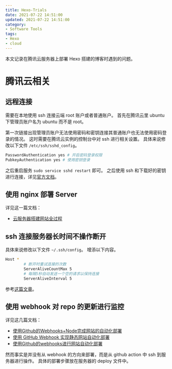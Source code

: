```yaml
---
title: Hexo-Trials
date: 2021-07-22 14:51:00
updated: 2021-07-22 14:51:00
category: 
- Software Tools
tags:
- Hexo
- cloud
---
```


本文记录在腾讯云服务器上部署 Hexo 搭建的博客时遇到的问题。

<!-- more -->

# 腾讯云相关

## 远程连接

需要在本地使用 ssh 连接云端 root 账户或者普通账户。
首先在腾讯云里 ubuntu 下管理员账户名为 ubuntu 而不是 root。

第一次链接出现管理员账户无法使用密码和密钥连接其普通账户也无法使用密码登录的情况。
这时需要在腾讯云实例的控制台中对 ssh 进行相关设置。
具体来说修改以下文件 `/etc/ssh/sshd_config`。

``` bash
PasswordAuthentication yes # 开启密码登录权限
PubkeyAuthentication yes # 使用密钥登录
```

之后重启服务 `sudo service sshd restart` 即可。
之后使用 ssh 和下载好的密钥进行连接，详见[官方文档](https://cloud.tencent.com/document/product/1207/44643#.E4.BD.BF.E7.94.A8.E5.AF.86.E9.92.A5.E7.99.BB.E5.BD.95)。

## 使用 nginx 部署 Server

详见这一篇文档：
- [云服务器搭建网站全过程](https://zhuanlan.zhihu.com/p/108720935)

## ssh 连接服务器长时间不操作断开

具体来说修改以下文件 `~/.ssh/config`。
增添以下内容。

```bash
Host *
        # 断开时重试连接的次数
        ServerAliveCountMax 5
        # 每隔5秒自动发送一个空的请求以保持连接
        ServerAliveInterval 5
```

参考[这篇文章](https://www.pkslow.com/archives/ssh-keep-alive)。

## 使用 webhook 对 repo 的更新进行监控

详见这几篇文档：
- [使用Github的Webhooks+Node完成网站的自动化部署](https://zhuanlan.zhihu.com/p/116136090)
- [使用 GitHub Webhook 实现静态网站自动化部署](https://jimmysong.io/blog/github-webhook-website-auto-deploy/)
- [使用Github的webhooks进行网站自动化部署](https://jelly.jd.com/article/6006b1025b6c6a01506c878a)

然而事实是并没有从 webhook 的方向来部署，而是从 github action 中 ssh 到服务器进行操作。
具体的部署步骤放在服务器的 deploy 文件中。